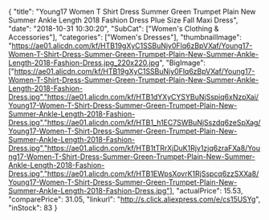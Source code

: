 {
	"title": "Young17 Women T Shirt Dress Summer Green Trumpet Plain New Summer Ankle Length 2018 Fashion Dress Plue Size Fall Maxi Dress",
	"date": "2018-10-31 10:30:20",
	"SubCat": ["Women's Clothing & Accessories"],
	"categories": ["Women's Dresses"],
	"thumbnailImage": "https://ae01.alicdn.com/kf/HTB19gXyC1SSBuNjy0Flq6zBpVXaf/Young17-Women-T-Shirt-Dress-Summer-Green-Trumpet-Plain-New-Summer-Ankle-Length-2018-Fashion-Dress.jpg_220x220.jpg",
	"BigImage": ["https://ae01.alicdn.com/kf/HTB19gXyC1SSBuNjy0Flq6zBpVXaf/Young17-Women-T-Shirt-Dress-Summer-Green-Trumpet-Plain-New-Summer-Ankle-Length-2018-Fashion-Dress.jpg","https://ae01.alicdn.com/kf/HTB1dYXyCYSYBuNjSspiq6xNzpXai/Young17-Women-T-Shirt-Dress-Summer-Green-Trumpet-Plain-New-Summer-Ankle-Length-2018-Fashion-Dress.jpg","https://ae01.alicdn.com/kf/HTB1_h1EC7SWBuNjSszdq6zeSpXag/Young17-Women-T-Shirt-Dress-Summer-Green-Trumpet-Plain-New-Summer-Ankle-Length-2018-Fashion-Dress.jpg","https://ae01.alicdn.com/kf/HTB1tTRrXjDuK1Rjy1zjq6zraFXa8/Young17-Women-T-Shirt-Dress-Summer-Green-Trumpet-Plain-New-Summer-Ankle-Length-2018-Fashion-Dress.jpg","https://ae01.alicdn.com/kf/HTB1EWpsXovrK1RjSspcq6zzSXXa8/Young17-Women-T-Shirt-Dress-Summer-Green-Trumpet-Plain-New-Summer-Ankle-Length-2018-Fashion-Dress.jpg"],
	"actualPrice": 15.53,
	"comparePrice": 31.05,
	"linkurl": "http://s.click.aliexpress.com/e/cs15USYg",
	"inStock": 83
}
